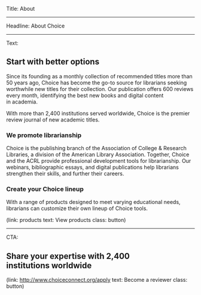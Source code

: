 Title: About

----

Headline: About Choice

----

Text:

## Start with better options

Since its founding as a monthly collection of recommended titles more than 50 years ago, Choice has become the go-to source for librarians seeking worthwhile new titles for their collection. Our publication offers 600 reviews every month, identifying the best new books and digital content in academia.

With more than 2,400 institutions served worldwide, Choice is the premier review journal of new academic titles.

### We promote librarianship

Choice is the publishing branch of the Association of College & Research Libraries, a division of the American Library Association. Together, Choice and the ACRL provide professional development tools for librarianship. Our webinars, bibliographic essays, and digital publications help librarians strengthen their skills, and further their careers.

### Create your Choice lineup

With a range of products designed to meet varying educational needs, librarians can customize their own lineup of Choice tools.

(link: products text: View products class: button)

----

CTA:

## Share your expertise with 2,400 institutions worldwide

(link: http://www.choiceconnect.org/apply text: Become a reviewer class: button)
